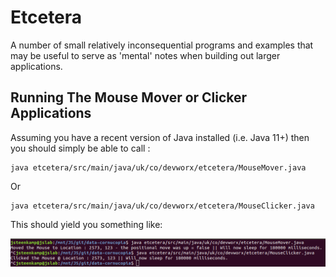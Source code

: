 # Etcetera

A number of small relatively inconsequential programs and examples that may be useful to serve as 'mental' notes when building out larger applications.

## Running The Mouse Mover or Clicker Applications

Assuming you have a recent version of Java installed (i.e. Java 11+) then you should simply be able to call :

```
java etcetera/src/main/java/uk/co/devworx/etcetera/MouseMover.java
```

Or 

```
java etcetera/src/main/java/uk/co/devworx/etcetera/MouseClicker.java
```

This should yield you something like:

![Alt text](mouse-mover-clicker-example.png?raw=true "Running the Mouse Mover or Clicker Applications")




